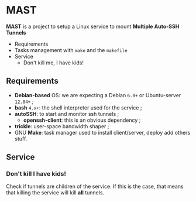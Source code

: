 # MAST

**MAST** is a project to setup a Linux service to mount __Multiple Auto-SSH Tunnels__

<!-- MarkdownTOC depth=3 -->

- Requirements
- Tasks management with `make` and the `makefile`
- Service
	- Don't kill me, I have kids!

<!-- /MarkdownTOC -->

## Requirements

* **Debian-based** OS: we are expecting a Debian `6.0+` or Ubuntu-server `12.04+` ;
* **bash** `4.x+`: the shell interpreter used for the service ;
* **autoSSH**: to start and monitor ssh tunnels ;
	* **openssh-client**: this is an obvious dependency ;
* **trickle**: user-space bandwidth shaper ;
* GNU **Make**: task manager used to install client/server, deploy add others stuff.

## Service

### Don't kill I have kids!

Check if tunnels are children of the service. If this is the case, that means that killing the service will kill **all** tunnels.
